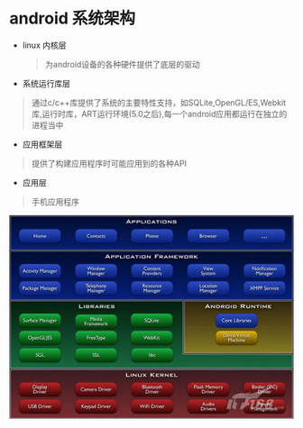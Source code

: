 # android 系统架构
- linux 内核层
    > 为android设备的各种硬件提供了底层的驱动

- 系统运行库层
> 通过c/c++库提供了系统的主要特性支持，如SQLite,OpenGL/ES,Webkit库,运行时库，ART运行环境(5.0之后),每一个android应用都运行在独立的进程当中

- 应用框架层
> 提供了构建应用程序时可能应用到的各种API

- 应用层
> 手机应用程序

![android系统架构](./android-system.jpg)
